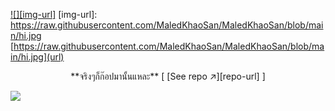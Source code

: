 

[![][img-url]][repo-url]
[img-url]: https://raw.githubusercontent.com/MaledKhaoSan/MaledKhaoSan/blob/main/hi.jpg
[https://raw.githubusercontent.com/MaledKhaoSan/MaledKhaoSan/blob/main/hi.jpg](url)

<div align="center">
**จริงๆก็ก๊อปมานั้นแหละ**  
[ [See repo ↗︎][repo-url] ]
</div>

[![][banner-url]][repo-url]


[logo-url]: https://raw.githubusercontent.com/saadeghi/files/main/daisyui/logo-4.svg
[repo-url]: https://github.com/saadeghi/daisyui
[banner-url]: https://raw.githubusercontent.com/saadeghi/files/main/daisyui/card-3.png
